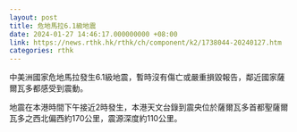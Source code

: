```yaml
---
layout: post
title: 危地馬拉6.1級地震
date: 2024-01-27 14:46:17.000000000 +08:00
link: https://news.rthk.hk/rthk/ch/component/k2/1738044-20240127.htm
categories: rthk
---
```


中美洲國家危地馬拉發生6.1級地震，暫時沒有傷亡或嚴重損毀報告，鄰近國家薩爾瓦多都感受到震動。

地震在本港時間下午接近2時發生，本港天文台錄到震央位於薩爾瓦多首都聖薩爾瓦多之西北偏西約170公里，震源深度約110公里。
